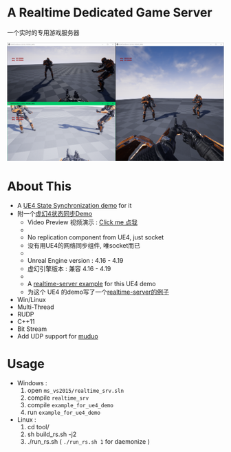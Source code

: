 # A Realtime Dedicated Game Server

一个实时的专用游戏服务器


![UE4DemoScreenshot.png](./img/UE4DemoScreenshot.png)




<!-- 

# Download & Play
 
 
- Client : [UE4ClientDemo.exe (Win32)](https://pan.baidu.com/s/1B0pMYls7JVYqEWyKH4gkXg) , just check it out !

- 客户端 : 下载 [UE4ClientDemo.exe (Win32)](https://pan.baidu.com/s/1B0pMYls7JVYqEWyKH4gkXg) 玩一下 !

- Server : A server instance is running on my VPS, so just double click the UE4ClientDemo.exe that will connect to my server automatically, enjoy !

- 服务器 : 我VPS上运行着一个服务器实例, 你只需要双击 UE4ClientDemo.exe , 它就会自动连到服务器啦 

! -->



# About This 



- A [UE4 State Synchronization demo](https://github.com/no5ix/realtime-server-ue4-demo) for it
- 附一个[虚幻4状态同步Demo](https://github.com/no5ix/realtime-server-ue4-demo)
    - Video Preview 视频演示 : [Click me 点我](https://hulinhong.com)
    - 
    - No replication component from UE4, just socket
    - 没有用UE4的网络同步组件, 唯socket而已
    - 
    - Unreal Engine version : 4.16 - 4.19
    - 虚幻引擎版本 : 兼容 4.16 - 4.19
    -
    - A [realtime-server example](https://github.com/no5ix/realtime-server/tree/master/example/for_ue4_demo) for this UE4 demo
    - 为这个 UE4 的demo写了一个[realtime-server的例子](https://github.com/no5ix/realtime-server/tree/master/example/for_ue4_demo)
- Win/Linux
- Multi-Thread
- RUDP
- C++11
- Bit Stream
- Add UDP support for [muduo](https://github.com/chenshuo/muduo)



# Usage


- Windows : 
    1. open ` ms_vs2015/realtime_srv.sln `
    2. compile `realtime_srv`
    3. compile `example_for_ue4_demo`
    4. run `example_for_ue4_demo`
- Linux : 
    1. cd tool/
    2. sh build_rs.sh -j2
    3. ./run_rs.sh ( ` ./run_rs.sh 1 ` for daemonize )